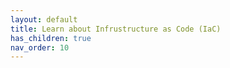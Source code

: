 ```yaml
---
layout: default
title: Learn about Infrustructure as Code (IaC)
has_children: true
nav_order: 10
---
```


